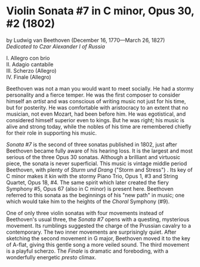# Violin Sonata #7 in C minor, Opus 30, #2 (1802) 
by Ludwig van Beethoven (December 16, 1770&mdash;March 26, 1827)  
*Dedicated to Czar Alexander I of Russia*

I. Allegro con brio  
II. Adagio cantabile  
III. Scherzo (Allegro)  
IV. Finale (Allegro)  

Beethoven was not a man you would want to meet socially. He had a stormy personality and a fierce temper. He was the first composer to consider himself an <I>artist</I> and was conscious of writing music not just for his time, but for posterity. He was comfortable with aristocracy to an extent that no musician, not even Mozart, had been before him. He was egotistical, and considered himself superior even to kings. But he was right; his music is alive and strong today, while the nobles of his time are remembered chiefly for their role in supporting his music. 

<I>Sonata #7</I> is the second of three sonatas published in 1802, just after Beethoven became fully aware of his hearing loss. It is the largest and most serious of the three Opus 30 sonatas. Although a brilliant and virtuosic piece, the sonata is never superficial. This music is vintage middle period Beethoven, with plenty of <I>Sturm und Drang</I> ("Storm and Stress") . Its key of C minor makes it kin with the stormy Piano Trio, Opus 1, #3 and String Quartet, Opus 18, #4. The same spirit which later created the fiery Symphony #5, Opus 67 (also in C minor) is present here. Beethoven referred to this sonata as the beginnings of his "new path" in music; one which would take him to the heights of the <I>Choral</I> Symphony (#9). 
 
One of only three violin sonatas with four movements instead of Beethoven's usual three, the <I>Sonata #7</I> opens with a questing, mysterious movement. Its rumblings suggested the charge of the Prussian cavalry to a contemporary. The two inner movements are surprisingly quiet. After sketching the second movement in G major, Beethoven moved it to the key of A-flat, giving this gentle song a more veiled sound. The third movement is a playful scherzo. The <I>Finale</I> is dramatic and foreboding, with a wonderfully energetic <I>presto</I> climax. 

